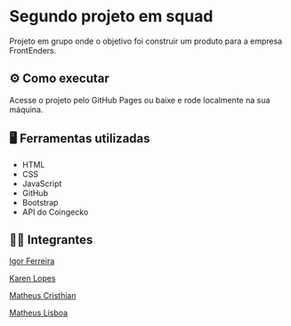 # Segundo projeto em squad
Projeto em grupo onde o objetivo foi construir um produto para a empresa FrontEnders.

## :gear: Como executar
Acesse o projeto pelo GitHub Pages ou baixe e rode localmente na sua máquina.

## :desktop_computer: Ferramentas utilizadas
- HTML
- CSS
- JavaScript
- GitHub
- Bootstrap
- API do Coingecko

## :man_technologist: Integrantes
[Igor Ferreira](https://github.com/IgorFerrer053)

[Karen Lopes](https://github.com/karenlmoraes)

[Matheus Cristhian](https://github.com/mcristhian)

[Matheus Lisboa](https://github.com/MatokoLB)